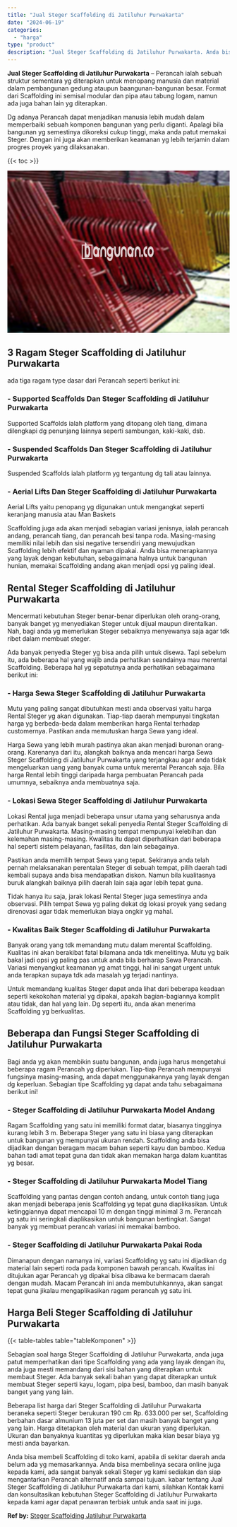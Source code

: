 ```yaml
---
title: "Jual Steger Scaffolding di Jatiluhur Purwakarta"
date: "2024-06-19"
categories: 
  - "harga"
type: "product"
description: "Jual Steger Scaffolding di Jatiluhur Purwakarta. Anda bisa membeli Scaffolding di toko kami, apabila di sekitar daerah anda belum ada yg memasarkannya. Anda..."
---
```


**Jual Steger Scaffolding di Jatiluhur Purwakarta** – Perancah ialah sebuah struktur sementara yg diterapkan untuk menopang manusia dan material dalam pembangunan gedung ataupun baangunan-bangunan besar. Format dari Scaffolding ini semisal modular dan pipa atau tabung logam, namun ada juga bahan lain yg diterapkan.

Dg adanya Perancah dapat menjadikan manusia lebih mudah dalam memperbaiki sebuah komponen bangunan yang perlu diganti. Apalagi bila bangunan yg semestinya dikoreksi cukup tinggi, maka anda patut memakai Steger. Dengan ini juga akan memberikan keamanan yg lebih terjamin dalam progres proyek yang dilaksanakan.

{{< toc >}}

![Jual Steger Scaffolding di Jatiluhur Purwakarta](/images/sewa-scaffolding-steger-30.png)

## 3 Ragam Steger Scaffolding di Jatiluhur Purwakarta

ada tiga ragam type dasar dari Perancah seperti berikut ini:

### \- Supported Scaffolds Dan Steger Scaffolding di Jatiluhur Purwakarta

Supported Scaffolds ialah platform yang ditopang oleh tiang, dimana dilengkapi dg penunjang lainnya seperti sambungan, kaki-kaki, dsb.

### \- Suspended Scaffolds Dan Steger Scaffolding di Jatiluhur Purwakarta

Suspended Scaffolds ialah platform yg tergantung dg tali atau lainnya.

### \- Aerial Lifts Dan Steger Scaffolding di Jatiluhur Purwakarta

Aerial Lifts yaitu penopang yg digunakan untuk mengangkat seperti keranjang manusia atau Man Baskets

Scaffolding juga ada akan menjadi sebagian variasi jenisnya, ialah perancah andang, perancah tiang, dan perancah besi tanpa roda. Masing-masing memiliki nilai lebih dan sisi negative tersendiri yang mewujudkan Scaffolding lebih efektif dan nyaman dipakai. Anda bisa menerapkannya yang layak dengan kebutuhan, sebagaimana halnya untuk bangunan hunian, memakai Scaffolding andang akan menjadi opsi yg paling ideal.

## Rental Steger Scaffolding di Jatiluhur Purwakarta

Mencermati kebutuhan Steger benar-benar diperlukan oleh orang-orang, banyak banget yg menyediakan Steger untuk dijual maupun direntalkan. Nah, bagi anda yg memerlukan Steger sebaiknya menyewanya saja agar tdk ribet dalam membuat steger.

Ada banyak penyedia Steger yg bisa anda pilih untuk disewa. Tapi sebelum itu, ada beberapa hal yang wajib anda perhatikan seandainya mau merental Scaffolding. Beberapa hal yg sepatutnya anda perhatikan sebagaimana berikut ini:

### \- Harga Sewa Steger Scaffolding di Jatiluhur Purwakarta

Mutu yang paling sangat dibutuhkan mesti anda observasi yaitu harga Rental Steger yg akan digunakan. Tiap-tiap daerah mempunyai tingkatan harga yg berbeda-beda dalam memberikan harga Rental terhadap customernya. Pastikan anda memutuskan harga Sewa yang ideal.

Harga Sewa yang lebih murah pastinya akan akan menjadi buronan orang-orang. Karenanya dari itu, alangkah baiknya anda mencari harga Sewa Steger Scaffolding di Jatiluhur Purwakarta yang terjangkau agar anda tidak mengeluarkan uang yang banyak cuma untuk merental Perancah saja. Bila harga Rental lebih tinggi daripada harga pembuatan Perancah pada umumnya, sebaiknya anda membuatnya saja.

### \- Lokasi Sewa Steger Scaffolding di Jatiluhur Purwakarta

Lokasi Rental juga menjadi beberapa unsur utama yang seharusnya anda perhatikan. Ada banyak banget sekali penyedia Rental Steger Scaffolding di Jatiluhur Purwakarta. Masing-masing tempat mempunyai kelebihan dan kelemahan masing-masing. Kwalitas itu dapat diperhatikan dari beberapa hal seperti sistem pelayanan, fasilitas, dan lain sebagainya.

Pastikan anda memilih tempat Sewa yang tepat. Sekiranya anda telah pernah melaksanakan perentalan Steger di sebuah tempat, pilih daerah tadi kembali supaya anda bisa mendapatkan diskon. Namun bila kualitasnya buruk alangkah baiknya pilih daerah lain saja agar lebih tepat guna.

Tidak hanya itu saja, jarak lokasi Rental Steger juga semestinya anda observasi. Pilih tempat Sewa yg paling dekat dg lokasi proyek yang sedang direnovasi agar tidak memerlukan biaya ongkir yg mahal.

### \- Kwalitas Baik Steger Scaffolding di Jatiluhur Purwakarta

Banyak orang yang tdk memandang mutu dalam merental Scaffolding. Kualitas ini akan berakibat fatal bilamana anda tdk menelitinya. Mutu yg baik bakal jadi opsi yg paling pas untuk anda bila berharap Sewa Perancah. Variasi menyangkut keamanan yg amat tinggi, hal ini sangat urgent untuk anda terapkan supaya tdk ada masalah yg terjadi nantinya.

Untuk memandang kualitas Steger dapat anda lihat dari beberapa keadaan seperti kekokohan material yg dipakai, apakah bagian-bagiannya komplit atau tidak, dan hal yang lain. Dg seperti itu, anda akan menerima Scaffolding yg berkualitas.

## Beberapa dan Fungsi Steger Scaffolding di Jatiluhur Purwakarta

Bagi anda yg akan membikin suatu bangunan, anda juga harus mengetahui beberapa ragam Perancah yg diperlukan. Tiap-tiap Perancah mempunyai fungsinya masing-masing, anda dapat menggunakannya yang layak dengan dg keperluan. Sebagian tipe Scaffolding yg dapat anda tahu sebagaimana berikut ini!

### \- Steger Scaffolding di Jatiluhur Purwakarta Model Andang

Ragam Scaffolding yang satu ini memiliki format datar, biasanya tingginya kurang lebih 3 m. Beberapa Steger yang satu ini biasa yang diterapkan untuk bangunan yg mempunyai ukuran rendah. Scaffolding anda bisa dijadikan dengan beragam macam bahan seperti kayu dan bamboo. Kedua bahan tadi amat tepat guna dan tidak akan memakan harga dalam kuantitas yg besar.

### \- Steger Scaffolding di Jatiluhur Purwakarta Model Tiang

Scaffolding yang pantas dengan contoh andang, untuk contoh tiang juga akan menjadi beberapa jenis Scaffolding yg tepat guna diaplikasikan. Untuk ketinggiannya dapat mencapai 10 m dengan tinggi minimal 3 m. Perancah yg satu ini seringkali diaplikasikan untuk bangunan bertingkat. Sangat banyak yg membuat perancah variasi ini memakai bamboo.

### \- Steger Scaffolding di Jatiluhur Purwakarta Pakai Roda

Dimanapun dengan namanya ini, variasi Scaffolding yg satu ini dijadikan dg material lain seperti roda pada komponen bawah perancah. Kwalitas ini ditujukan agar Perancah yg dipakai bisa dibawa ke bermacam daerah dengan mudah. Macam Perancah ini anda membutuhkannya, akan sangat tepat guna jikalau mengaplikasikan ragam perancah yg satu ini.

## Harga Beli Steger Scaffolding di Jatiluhur Purwakarta

{{< table-tables table="tableKomponen" >}}

Sebagian soal harga Steger Scaffolding di Jatiluhur Purwakarta, anda juga patut memperhatikan dari tipe Scaffolding yang ada yang layak dengan itu, anda juga mesti memandang dari sisi bahan yang diterapkan untuk membaut Steger. Ada banyak sekali bahan yang dapat diterapkan untuk membuat Steger seperti kayu, logam, pipa besi, bamboo, dan masih banyak banget yang yang lain.

Beberapa list harga dari Steger Scaffolding di Jatiluhur Purwakarta beraneka seperti Steger berukuran 190 cm Rp. 633.000 per set, Scaffolding berbahan dasar almunium 13 juta per set dan masih banyak banget yang yang lain. Harga ditetapkan oleh material dan ukuran yang diperlukan. Ukuran dan banyaknya kuantitas yg diperlukan maka kian besar biaya yg mesti anda bayarkan.

Anda bisa membeli Scaffolding di toko kami, apabila di sekitar daerah anda belum ada yg memasarkannya. Anda bisa membelinya secara online juga kepada kami, ada sangat banyak sekali Steger yg kami sediakan dan siap mengantarkan Perancah alternatif anda sampai tujuan. kabar tentang Jual Steger Scaffolding di Jatiluhur Purwakarta dari kami, silahkan Kontak kami dan konsultasikan kebutuhan Steger Scaffolding di Jatiluhur Purwakarta kepada kami agar dapat penawran terbiak untuk anda saat ini juga.

**Ref by:** [Steger Scaffolding Jatiluhur Purwakarta](https://id.wikipedia.org/wiki/Steger)
